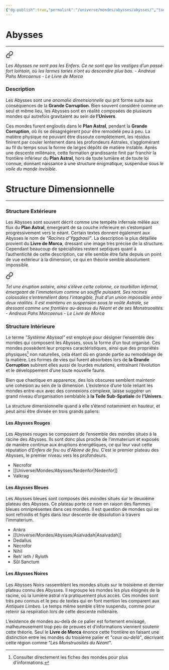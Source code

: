 ```yaml
---
{"dg-publish":true,"permalink":"/universe/mondes/abysses/abysses/","tags":["World"]}
---
```


# Abysses
---


<div class="transclusion internal-embed is-loaded"><a class="markdown-embed-link" href="/ressources/andreus-pahs-morcaenus-extraits/#z7147p" aria-label="Open link"><svg xmlns="http://www.w3.org/2000/svg" width="24" height="24" viewBox="0 0 24 24" fill="none" stroke="currentColor" stroke-width="2" stroke-linecap="round" stroke-linejoin="round" class="svg-icon lucide-link"><path d="M10 13a5 5 0 0 0 7.54.54l3-3a5 5 0 0 0-7.07-7.07l-1.72 1.71"></path><path d="M14 11a5 5 0 0 0-7.54-.54l-3 3a5 5 0 0 0 7.07 7.07l1.71-1.71"></path></svg></a><div class="markdown-embed">



*Les Abysses ne sont pas les Enfers. Ce ne sont que les vestiges d’un passé fort lointain, où les larmes taries n’ont su descendre plus bas.*
*- Andreus Pahs Morcaenus - Le Livre de Morca* 

</div></div>


### Description
Les Abysses sont une *anomalie dimensionnelle* qui prit forme suite aux conséquences de la **Grande Corruption**. Bien souvent considéré comme un seul et même lieu, les Abysses sont en réalité composées de plusieurs mondes qui autrefois gravitaient au sein de **l’Univers**.

Ces mondes furent engloutis dans le **Plan Astral**, pendant la **Grande Corruption**, où ils se désagrégèrent pour être remodelé peu à peu. La matière physique ne pouvant être dissoute complètement, les résidus finirent par couler lentement dans les profondeurs Astrales, s’agglomérant au fil du temps sous la forme de larges dépôts de matière instable.
Après une descente millénaire, cette formation grandissante finit par franchir la frontière inférieur du **Plan Astral**, hors de toute lumière et de toute loi connue, donnant naissance à une structure énigmatique, suspendue sous *le voile du monde invisible*.


# Structure Dimensionnelle
---
### Structure Extérieure
Les Abysses sont souvent décrit comme une tempête infernale mêlée aux flux du **Plan Astral**, émergeant de sa couche inférieure en s’estompant progressivement vers le néant. Certain textes donnent également aux Abysses le nom de *"Racines d’Yggdrasil"*.
La description la plus détaillée provient du **Livre de Morca**, dressant une image très précise de la structure. Cependant beaucoup de spécialistes restent septiques quant à l’authenticité de cette description, car elle semble être faite depuis un point de vue extérieur à la dimension, ce qui en théorie semble absolument impossible.


<div class="transclusion internal-embed is-loaded"><a class="markdown-embed-link" href="/ressources/andreus-pahs-morcaenus-extraits/#923u8b" aria-label="Open link"><svg xmlns="http://www.w3.org/2000/svg" width="24" height="24" viewBox="0 0 24 24" fill="none" stroke="currentColor" stroke-width="2" stroke-linecap="round" stroke-linejoin="round" class="svg-icon lucide-link"><path d="M10 13a5 5 0 0 0 7.54.54l3-3a5 5 0 0 0-7.07-7.07l-1.72 1.71"></path><path d="M14 11a5 5 0 0 0-7.54-.54l-3 3a5 5 0 0 0 7.07 7.07l1.71-1.71"></path></svg></a><div class="markdown-embed">



*Tel une éruption solaire, ainsi s’élève cette colonne, ce tourbillon infernal, émergeant de l’immaterium comme un souffle puissant. Ses racines colossales s’entremêlent dans l’intangible, fruit d’un union impossible entre deux réalités. Il est maintenu en suspension sous la voûte  Astrale, se dressant comme une frontière au-dessus du Néant et de ses Monstruosités.*
*- Andreus Pahs Morcaenus - Le Livre de Morca* 

</div></div>


### Structure Intérieure
Le terme *"Système Abyssal"*  est employé pour désigner l’ensemble des mondes qui composent les Abysses, sous la forme d’un tout organisé.
Ces mondes possèdent leur propres caractéristiques, ainsi que des propriétés physiques[^1] non naturelles, cela étant dû en grande partie au remodelage de la matière. Les formes de vies qui furent absorbées lors de **la Grande Corruption** subirent elles aussi de lourdes mutations, entraînant l’évolution et le développement d’une toute nouvelle faune.

Bien que chaotique en apparence, des lois obscures semblent maintenir une cohésion au sein de la dimension. L’existence d’une toile reliant les mondes entre-eux avec des connexions complexe, laisse suggérer un grand niveau d’organisation semblable à **la Toile Sub-Spatiale** de **l’Univers**.

La structure dimensionnelle quand à elle s’étend notamment en hauteur, et peut ainsi être divisée en trois grands paliers:

#### Les Abysses Rouges
Les Abysses rouges se composent de l’ensemble des mondes situés à la racine des Abysses. Ils sont donc plus proche de l’immaterium et exposés de manière continue aux éruptions énergétiques, ce qui leur vaut cette réputation d’*Enfers de feu* ou d’*Abime de feu*. C’est le premier plateau des Abysses, le premier niveau vers les profondeurs.

  - Necrofor
  - [[Universe/Mondes/Abysses/Nedenfor\|Nedenfor]] 
  - Valkrag

#### Les Abysses Bleues
Les Abysses bleues sont composés des mondes situés sur le deuxième plateau des Abysses. Ce plateau porte ce nom en raison des flammes bleues omniprésentes dans ces mondes. Il est question de mondes qui se sont refroidis et figés dans leur descente de dissolution à travers l’immaterium.

- Ankra
- [[Universe/Mondes/Abysses/Asalvadah\|Asalvadah]]
- Dedallus
- Necrofor
- Nihil
- Reh’ leth / Ryloth
- Sûl Sanctum

#### Les Abysses Noires
Les Abysses Noirs rassemblent les mondes situés sur le troisième et dernier plateau connu des Abysses. Il regroupe les mondes les plus éloignés de la racine, où la lumière astral n’a pratiquement plus accès. Ces mondes sont très peu connus et le peu de textes qui en font mention les comparent aux *Antiques Limbes*. Le temps même semble s’être suspendu, comme pour retenir sa respiration lors de cette descente millénaire.

L’existence de mondes au-delà de ce palier est fortement envisagé, malheureusement trop peu de preuves et d’informations viennent soutenir cette théorie. Seul le **Livre de Morca** énonce cette frontière en faisant une distinction entre les mondes du troisième palier et *"ceux au-delà"*, décrivant cette région comme *"Les Monstruosités du Néant"*.



[^1]: Consulter directement les fiches des mondes pour plus d’informations.
